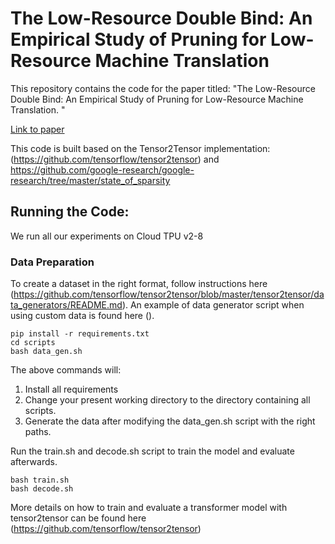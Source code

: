 # The Low-Resource Double Bind: An Empirical Study of Pruning for Low-Resource Machine Translation
This repository contains the code for the paper titled: "The Low-Resource Double Bind: An Empirical Study of Pruning for Low-Resource Machine Translation. "

[Link to paper](https://openreview.net/pdf?id=qw1qqFlw6O2)

This code is built based on the Tensor2Tensor implementation: (https://github.com/tensorflow/tensor2tensor) and https://github.com/google-research/google-research/tree/master/state_of_sparsity

## Running the Code:
We run all our experiments on Cloud TPU v2-8


### Data Preparation

To create a dataset in the right format, follow instructions here (https://github.com/tensorflow/tensor2tensor/blob/master/tensor2tensor/data_generators/README.md). An example of data generator script when using custom data is found here (). 

```
pip install -r requirements.txt
cd scripts 
bash data_gen.sh
```

The above commands will:
1. Install all requirements
2. Change your present working directory to the directory containing all scripts.
3. Generate the data after modifying the data_gen.sh script with the right paths. 


Run the train.sh and decode.sh script to train the model and evaluate afterwards. 

```
bash train.sh
bash decode.sh
```

More details on how to train and evaluate a transformer model with tensor2tensor can be found here (https://github.com/tensorflow/tensor2tensor)
